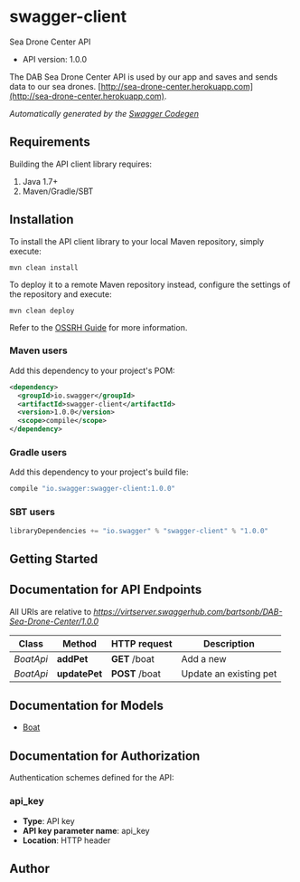 # swagger-client

Sea Drone Center API
- API version: 1.0.0

The DAB Sea Drone Center API is used by our app and saves and sends data to our sea drones. [http://sea-drone-center.herokuapp.com](http://sea-drone-center.herokuapp.com). 


*Automatically generated by the [Swagger Codegen](https://github.com/swagger-api/swagger-codegen)*

## Requirements

Building the API client library requires:
1. Java 1.7+
2. Maven/Gradle/SBT

## Installation

To install the API client library to your local Maven repository, simply execute:

```shell
mvn clean install
```

To deploy it to a remote Maven repository instead, configure the settings of the repository and execute:

```shell
mvn clean deploy
```

Refer to the [OSSRH Guide](http://central.sonatype.org/pages/ossrh-guide.html) for more information.

### Maven users

Add this dependency to your project's POM:

```xml
<dependency>
  <groupId>io.swagger</groupId>
  <artifactId>swagger-client</artifactId>
  <version>1.0.0</version>
  <scope>compile</scope>
</dependency>
```

### Gradle users

Add this dependency to your project's build file:

```groovy
compile "io.swagger:swagger-client:1.0.0"
```

### SBT users

```scala
libraryDependencies += "io.swagger" % "swagger-client" % "1.0.0"
```

## Getting Started

## Documentation for API Endpoints

All URIs are relative to *https://virtserver.swaggerhub.com/bartsonb/DAB-Sea-Drone-Center/1.0.0*

Class | Method | HTTP request | Description
------------ | ------------- | ------------- | -------------
*BoatApi* | **addPet** | **GET** /boat | Add a new
*BoatApi* | **updatePet** | **POST** /boat | Update an existing pet


## Documentation for Models

 - [Boat](Boat.md)


## Documentation for Authorization

Authentication schemes defined for the API:
### api_key

- **Type**: API key
- **API key parameter name**: api_key
- **Location**: HTTP header


## Author


